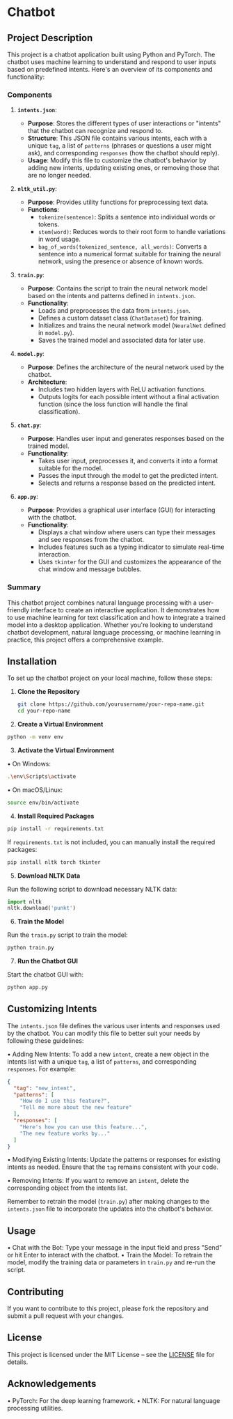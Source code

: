 # Chatbot 

## Project Description

This project is a chatbot application built using Python and PyTorch. The chatbot uses machine learning to understand and respond to user inputs based on predefined intents. Here's an overview of its components and functionality:

### Components

1. **`intents.json`**:
   - **Purpose**: Stores the different types of user interactions or "intents" that the chatbot can recognize and respond to.
   - **Structure**: This JSON file contains various intents, each with a unique `tag`, a list of `patterns` (phrases or questions a user might ask), and corresponding `responses` (how the chatbot should reply).
   - **Usage**: Modify this file to customize the chatbot's behavior by adding new intents, updating existing ones, or removing those that are no longer needed.

2. **`nltk_util.py`**:
   - **Purpose**: Provides utility functions for preprocessing text data.
   - **Functions**:
     - `tokenize(sentence)`: Splits a sentence into individual words or tokens.
     - `stem(word)`: Reduces words to their root form to handle variations in word usage.
     - `bag_of_words(tokenized_sentence, all_words)`: Converts a sentence into a numerical format suitable for training the neural network, using the presence or absence of known words.

3. **`train.py`**:
   - **Purpose**: Contains the script to train the neural network model based on the intents and patterns defined in `intents.json`.
   - **Functionality**: 
     - Loads and preprocesses the data from `intents.json`.
     - Defines a custom dataset class (`ChatDataset`) for training.
     - Initializes and trains the neural network model (`NeuralNet` defined in `model.py`).
     - Saves the trained model and associated data for later use.

4. **`model.py`**:
   - **Purpose**: Defines the architecture of the neural network used by the chatbot.
   - **Architecture**: 
     - Includes two hidden layers with ReLU activation functions.
     - Outputs logits for each possible intent without a final activation function (since the loss function will handle the final classification).

5. **`chat.py`**:
   - **Purpose**: Handles user input and generates responses based on the trained model.
   - **Functionality**:
     - Takes user input, preprocesses it, and converts it into a format suitable for the model.
     - Passes the input through the model to get the predicted intent.
     - Selects and returns a response based on the predicted intent.

6. **`app.py`**:
   - **Purpose**: Provides a graphical user interface (GUI) for interacting with the chatbot.
   - **Functionality**:
     - Displays a chat window where users can type their messages and see responses from the chatbot.
     - Includes features such as a typing indicator to simulate real-time interaction.
     - Uses `tkinter` for the GUI and customizes the appearance of the chat window and message bubbles.

### Summary

This chatbot project combines natural language processing with a user-friendly interface to create an interactive application. It demonstrates how to use machine learning for text classification and how to integrate a trained model into a desktop application. Whether you're looking to understand chatbot development, natural language processing, or machine learning in practice, this project offers a comprehensive example.


## Installation

To set up the chatbot project on your local machine, follow these steps:

1. **Clone the Repository**

   ```bash
   git clone https://github.com/yourusername/your-repo-name.git
   cd your-repo-name
   ```
2. **Create a Virtual Environment**

```bash
python -m venv env
```

3. **Activate the Virtual Environment**

• On Windows:

```bash
.\env\Scripts\activate
```

• On macOS/Linux:

```bash
source env/bin/activate
```
4. **Install Required Packages**

```bash
pip install -r requirements.txt
```
If `requirements.txt` is not included, you can manually install the required packages:

```bash
pip install nltk torch tkinter
```
5. **Download NLTK Data**

Run the following script to download necessary NLTK data:

```python
import nltk
nltk.download('punkt')
```
6. **Train the Model**

Run the `train.py` script to train the model:

```bash
python train.py
```

7. **Run the Chatbot GUI**

Start the chatbot GUI with:

```bash
python app.py
```

## Customizing Intents

The `intents.json` file defines the various user intents and responses used by the chatbot. You can modify this file to better suit your needs by following these guidelines:

• Adding New Intents: To add a new `intent`, create a new object in the intents list with a unique `tag`, a list of `patterns`, and corresponding `responses`. For example:

```json
{
  "tag": "new_intent",
  "patterns": [
    "How do I use this feature?",
    "Tell me more about the new feature"
  ],
  "responses": [
    "Here's how you can use this feature...",
    "The new feature works by..."
  ]
}
```
• Modifying Existing Intents: Update the patterns or responses for existing intents as needed. Ensure that the `tag` remains consistent with your code.

• Removing Intents: If you want to remove an `intent`, delete the corresponding object from the intents list.

Remember to retrain the model (`train.py`) after making changes to the `intents.json` file to incorporate the updates into the chatbot's behavior.

## Usage
• Chat with the Bot: Type your message in the input field and press "Send" or hit Enter to interact with the chatbot.
• Train the Model: To retrain the model, modify the training data or parameters in `train.py` and re-run the script.

## Contributing
If you want to contribute to this project, please fork the repository and submit a pull request with your changes.

## License
This project is licensed under the MIT License – see the [LICENSE](LICENSE) file for details.

## Acknowledgements

• PyTorch: For the deep learning framework.
• NLTK: For natural language processing utilities.
   
